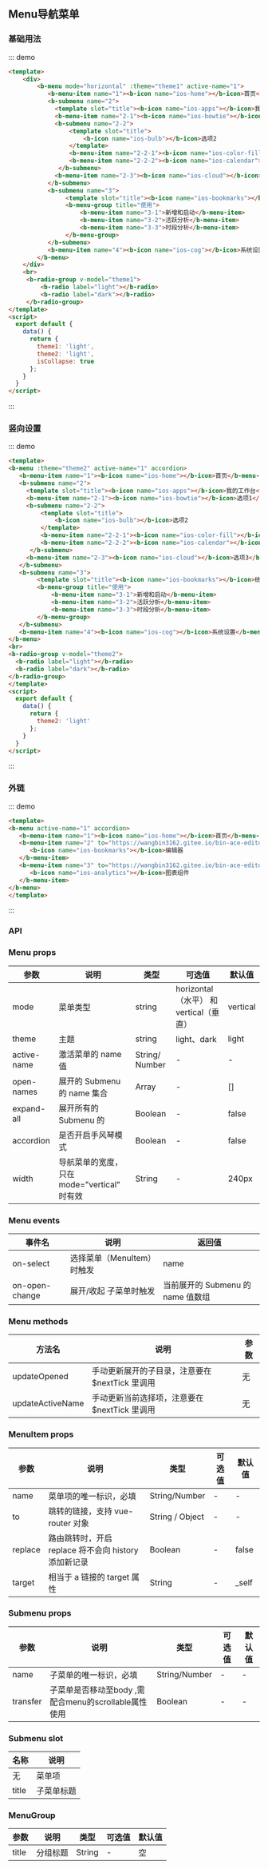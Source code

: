 ## Menu导航菜单

<template>
    <div class="global-anchor">
      <b-anchor :scroll-offset="100">
        <b-anchor-link href="#ji-chu-yong-fa" title="基础用法"></b-anchor-link>
        <b-anchor-link href="#shu-xiang-she-zhi" title="竖向设置"></b-anchor-link>
        <b-anchor-link href="#wai-lian" title="外链"></b-anchor-link>
        <b-anchor-link href="#api" title="API">
            <b-anchor-link href="#menu-props" title="Menu props"></b-anchor-link>
            <b-anchor-link href="#menu-events" title="Menu events"></b-anchor-link>
            <b-anchor-link href="#menu-methods" title="Menu methods"></b-anchor-link>
            <b-anchor-link href="#menuitem-props" title="MenuItem props"></b-anchor-link>
            <b-anchor-link href="#submenu-props" title="Submenu props"></b-anchor-link>
            <b-anchor-link href="#submenu-slot" title="Submenu slot"></b-anchor-link>
            <b-anchor-link href="#menugroup" title="MenuGroup"></b-anchor-link>
        </b-anchor-link>
      </b-anchor>
    </div>
</template>

### 基础用法

::: demo
```html
<template>
    <div>
        <b-menu mode="horizontal" :theme="theme1" active-name="1">
           <b-menu-item name="1"><b-icon name="ios-home"></b-icon>首页</b-menu-item>
           <b-submenu name="2">
             <template slot="title"><b-icon name="ios-apps"></b-icon>我的工作台</template>
             <b-menu-item name="2-1"><b-icon name="ios-bowtie"></b-icon>选项1</b-menu-item>
             <b-submenu name="2-2">
                 <template slot="title">
                     <b-icon name="ios-bulb"></b-icon>选项2
                 </template>
                 <b-menu-item name="2-2-1"><b-icon name="ios-color-fill"></b-icon>选项2-2-1</b-menu-item>
                 <b-menu-item name="2-2-2"><b-icon name="ios-calendar"></b-icon>选项2-2-2</b-menu-item>
              </b-submenu>
             <b-menu-item name="2-3"><b-icon name="ios-cloud"></b-icon>选项3</b-menu-item>
           </b-submenu>
           <b-submenu name="3">
                <template slot="title"><b-icon name="ios-bookmarks"></b-icon>统计分析</template>
                <b-menu-group title="使用">
                    <b-menu-item name="3-1">新增和启动</b-menu-item>
                    <b-menu-item name="3-2">活跃分析</b-menu-item>
                    <b-menu-item name="3-3">时段分析</b-menu-item>
                </b-menu-group>
           </b-submenu>
           <b-menu-item name="4"><b-icon name="ios-cog"></b-icon>系统设置</b-menu-item>
        </b-menu>
    </div>
    <br>
     <b-radio-group v-model="theme1">
         <b-radio label="light"></b-radio>
         <b-radio label="dark"></b-radio>
     </b-radio-group>
</template>
<script>
  export default {
    data() {
      return {
        theme1: 'light',  
        theme2: 'light',
        isCollapse: true
      };
    }
  }
</script>
```
:::

### 竖向设置

::: demo
```html
<template>
<b-menu :theme="theme2" active-name="1" accordion>
   <b-menu-item name="1"><b-icon name="ios-home"></b-icon>首页</b-menu-item>
   <b-submenu name="2">
     <template slot="title"><b-icon name="ios-apps"></b-icon>我的工作台</template>
     <b-menu-item name="2-1"><b-icon name="ios-bowtie"></b-icon>选项1</b-menu-item>
     <b-submenu name="2-2">
         <template slot="title">
             <b-icon name="ios-bulb"></b-icon>选项2
         </template>
         <b-menu-item name="2-2-1"><b-icon name="ios-color-fill"></b-icon>选项2-2-1</b-menu-item>
         <b-menu-item name="2-2-2"><b-icon name="ios-calendar"></b-icon>选项2-2-2</b-menu-item>
      </b-submenu>
     <b-menu-item name="2-3"><b-icon name="ios-cloud"></b-icon>选项3</b-menu-item>
   </b-submenu>
   <b-submenu name="3">
        <template slot="title"><b-icon name="ios-bookmarks"></b-icon>统计分析 </template>
        <b-menu-group title="使用">
            <b-menu-item name="3-1">新增和启动</b-menu-item>
            <b-menu-item name="3-2">活跃分析</b-menu-item>
            <b-menu-item name="3-3">时段分析</b-menu-item>
        </b-menu-group>
   </b-submenu>
   <b-menu-item name="4"><b-icon name="ios-cog"></b-icon>系统设置</b-menu-item>
</b-menu>
<br>
<b-radio-group v-model="theme2">
  <b-radio label="light"></b-radio>
  <b-radio label="dark"></b-radio>
</b-radio-group>
</template>
<script>
  export default {
    data() {
      return {
        theme2: 'light'
      };
    }
  }
</script>
```
:::


### 外链

::: demo
```html
<template>
<b-menu active-name="1" accordion>
   <b-menu-item name="1"><b-icon name="ios-home"></b-icon>首页</b-menu-item>
   <b-menu-item name="2" to="https://wangbin3162.gitee.io/bin-ace-editor/#/guide" target="_blank">
      <b-icon name="ios-bookmarks"></b-icon>编辑器
   </b-menu-item>
   <b-menu-item name="3" to="https://wangbin3162.gitee.io/bin-ace-editor/#/guide" target="_blank">
      <b-icon name="ios-analytics"></b-icon>图表组件
   </b-menu-item>
</b-menu>
</template>
```
:::

### API

### Menu props

| 参数      | 说明    | 类型      | 可选值       | 默认值   |
|---------- |-------- |---------- |-------------  |-------- |
| mode     | 菜单类型   | string  |  horizontal（水平） 和 vertical（垂直）  |   vertical  |
| theme     | 主题   | string  |  light、dark  |  light  |
| active-name  | 激活菜单的 name 值   | String/ Number  | -  |  -  |
| open-names  | 展开的 Submenu 的 name 集合  | Array  | -  |  [] |
| expand-all  | 展开所有的 Submenu 的  | Boolean  | -  |  false |
| accordion  | 是否开启手风琴模式  | Boolean	  | -  |  false |
| width  | 导航菜单的宽度，只在 mode="vertical" 时有效  | String  | -  |  240px |

### Menu events

| 事件名      | 说明    | 返回值      |
|---------- |-------- |---------- |
| on-select    | 选择菜单（MenuItem）时触发   | name  |
| on-open-change    |  展开/收起 子菜单时触发  | 当前展开的 Submenu 的 name 值数组  |

### Menu methods

| 方法名      | 说明    | 参数      |
|---------- |-------- |---------- |
| updateOpened   | 手动更新展开的子目录，注意要在 $nextTick 里调用 | 无  |
| updateActiveName   |  手动更新当前选择项，注意要在 $nextTick 里调用  | 无 |

### MenuItem props

| 参数      | 说明    | 类型      | 可选值       | 默认值   |
|---------- |-------- |---------- |-------------  |-------- |
| name     | 菜单项的唯一标识，必填   | String/Number  | -  |   -  |
| to     | 跳转的链接，支持 vue-router 对象  | String / Object  | -  |   -  |
| replace     | 路由跳转时，开启 replace 将不会向 history 添加新记录  | Boolean	  | -  |  false |
| target     | 相当于 a 链接的 target 属性  | String	 | -  |  	_self |

### Submenu props 

| 参数      | 说明    | 类型      | 可选值       | 默认值   |
|---------- |-------- |---------- |-------------  |-------- |
| name     | 子菜单的唯一标识，必填   | String/Number  | -  |   -  |
| transfer | 子菜单是否移动至body ,需配合menu的scrollable属性使用  | Boolean  | -  |   -  |

### Submenu slot

| 名称      | 说明    |
|---------- |-------- |
| 无     | 菜单项  |
| title     | 子菜单标题  |

### MenuGroup

| 参数      | 说明    | 类型      | 可选值       | 默认值   |
|---------- |-------- |---------- |-------------  |-------- |
| title     | 分组标题  | String  | -  | 空 |
